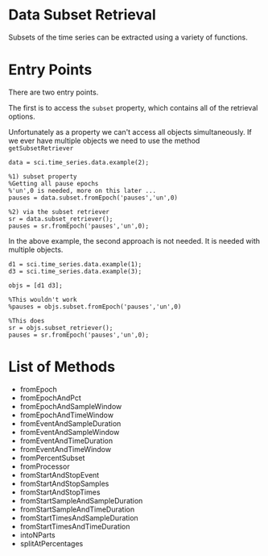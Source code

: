 # Data Subset Retrieval #

Subsets of the time series can be extracted using a variety of functions.

# Entry Points #

There are two entry points.

The first is to access the `subset` property, which contains all of the retrieval options. 

Unfortunately as a property we can't access all objects simultaneously. If we ever have multiple objects we need to use the method `getSubsetRetriever`

```
data = sci.time_series.data.example(2);

%1) subset property
%Getting all pause epochs
%'un',0 is needed, more on this later ...
pauses = data.subset.fromEpoch('pauses','un',0)

%2) via the subset retriever
sr = data.subset_retriever();
pauses = sr.fromEpoch('pauses','un',0);

``` 

In the above example, the second approach is not needed. It is needed with multiple objects.

```
d1 = sci.time_series.data.example(1);
d3 = sci.time_series.data.example(3);

objs = [d1 d3];

%This wouldn't work
%pauses = objs.subset.fromEpoch('pauses','un',0)

%This does
sr = objs.subset_retriever();
pauses = sr.fromEpoch('pauses','un',0);

```

# List of Methods #

- fromEpoch 
- fromEpochAndPct
- fromEpochAndSampleWindow
- fromEpochAndTimeWindow
- fromEventAndSampleDuration
- fromEventAndSampleWindow
- fromEventAndTimeDuration
- fromEventAndTimeWindow
- fromPercentSubset
- fromProcessor
- fromStartAndStopEvent
- fromStartAndStopSamples
- fromStartAndStopTimes
- fromStartSampleAndSampleDuration
- fromStartSampleAndTimeDuration
- fromStartTimesAndSampleDuration
- fromStartTimesAndTimeDuration
- intoNParts
- splitAtPercentages

